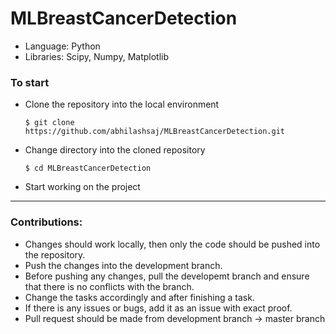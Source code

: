 # MLBreastCancerDetection

* Language: Python
* Libraries: Scipy, Numpy, Matplotlib


### To start 

  * Clone the repository into the local environment
  
      `$ git clone https://github.com/abhilashsaj/MLBreastCancerDetection.git`
  
  * Change directory into the cloned repository
  
      `$ cd MLBreastCancerDetection`
      
  * Start working on the project


---



### Contributions:

* Changes should work locally, then only the code should be pushed into the repository.
* Push the changes into the development branch.
* Before pushing any changes, pull the developemt branch and ensure that there is no conflicts with the branch.
* Change the tasks accordingly and after finishing a task.
* If there is any issues or bugs, add it as an issue with exact proof.
* Pull request should be made from development branch -> master branch
  
